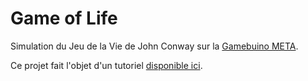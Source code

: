 # Game of Life

Simulation du Jeu de la Vie de John Conway sur la [Gamebuino META](https://gamebuino.com/).

Ce projet fait l'objet d'un tutoriel [disponible ici](https://iw4rr10r.github.io/gb-game-of-life/).